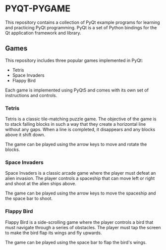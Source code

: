 # PYQT-PYGAME

This repository contains a collection of PyQt example programs for learning and practicing PyQt programming. PyQt is a set of Python bindings for the Qt application framework and library.

## Games
This repository includes three popular games implemented in PyQt:
- Tetris
- Space Invaders
- Flappy Bird

Each game is implemented using PyQt5 and comes with its own set of instructions and controls.

### Tetris
Tetris is a classic tile-matching puzzle game. The objective of the game is to stack falling blocks in such a way that they create a horizontal line without any gaps. When a line is completed, it disappears and any blocks above it shift down.

The game can be played using the arrow keys to move and rotate the blocks.

### Space Invaders
Space Invaders is a classic arcade game where the player must defeat an alien invasion. The player controls a spaceship that can move left or right and shoot at the alien ships above.

The game can be played using the arrow keys to move the spaceship and the space bar to shoot.

### Flappy Bird
Flappy Bird is a side-scrolling game where the player controls a bird that must navigate through a series of obstacles. The player must tap the screen to make the bird flap its wings and fly upwards.

The game can be played using the space bar to flap the bird's wings.
